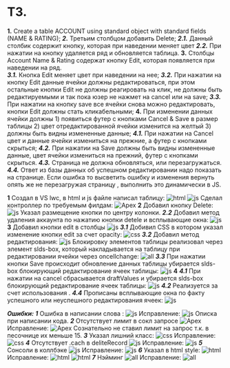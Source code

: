  # ТЗ. 
**1.**	Create a table ACCOUNT using standard object with standard fields (NAME & RATING); 
***2.***	Третьим столбцом добавить Delete; 
***2.1.***	Данный столбик содержит кнопку, которая при наведении меняет цвет 
***2.2.***	При нажатии на кнопку удаляется ряд и обновляется таблица. 
**3.**	Столбцы Account Name & Rating содержат кнопку Edit, которая появляется при наведении на ряд.  
***3.1.***	Кнопка Edit меняет цвет при наведении на нее; 
***3.2.***	При нажатии на кнопку Edit данные ячейки должны редактироваться, при этом остальные кнопки Edit не должны реагировать на клик, не должны быть редактируемыми и так пока юзер не нажмет на cancel или на save;
***3.3.***	При нажатии на кнопку save все ячейки снова можно редактировать, кнопки Edit должны стать кликабельными;
**4.**	При изменении данных ячейки должны 1) появиться футер с кнопками Cancel & Save в размер таблицы 2) цвет отредактированной ячейки изменится на желтый 3) должны быть видны измененные данные;
***4.1.***	При нажатии на Cancel цвет и данные ячейки измениться на прежние, а футер с кнопками скрыться;
***4.2.***	При нажатии на Save должны быть видны измененные данные, цвет ячейки измениться на прежний, футер с кнопками скрыться.
***4.3.***	Страница не должна обновляться, или перезагружаться.
***4.4.***	Ответ из базы данных об успешном редактировании надо показать на странице. Если ошибка то высветить ошибку и изменения вернуть опять же не перезагружая страницу , выполнить это динамически в JS.

**1** Создал в VS lwc, в html и js файле написал таблицу:
![html](https://github.com/aap-m/TI_task_4/blob/main/1.png)
![js](https://github.com/aap-m/TI_task_4/blob/main/2.png)
Сделал контроллер по требуемым филдам:
![Apex](https://github.com/aap-m/TI_task_4/blob/main/3.png)
**2** Добавил кнопку Delete:
![js](https://github.com/aap-m/TI_task_4/blob/main/4.png)
Указал размещение кнопки по центру колонки.
***2.2*** Добавил метод удаления аккаунта по нажатию кнопки detele и всплывающие окна:
![js](https://github.com/aap-m/TI_task_4/blob/main/5.png)
**3** Добавил кнопки edit в столбцы
![js](https://github.com/aap-m/TI_task_4/blob/main/6.png)
***3.1*** Добивил СSS в котором указал изменение кнопки edit за счет opacity:
![css](https://github.com/aap-m/TI_task_4/blob/main/7.png)
***3.2*** Добавил метод редактирования:
![js](https://github.com/aap-m/TI_task_4/blob/main/8.png)
Блокировку элементов таблицы реализовал через элемент slds-box, который накладывается на таблицу при редактировании ячейки через oncellchange:
![all](https://github.com/aap-m/TI_task_4/blob/main/9.png) 
***3.3*** При нажатии кнопки Save происходит обновление данных таблицы убирается slds-box блокирующий редактирование ячеек таблицы:
![js](https://github.com/aap-m/TI_task_4/blob/main/10.png)
**4** ***4.1*** При нажатии на cancel сбрасывается draftValues и убирается slds-box блокирующий редактирование ячеек таблицы:
![js](https://github.com/aap-m/TI_task_4/blob/main/11.png)
***4.2*** Реализуется за счет использования <lightning-datatable>.
***4.4*** Прописаны всплывающие окна по факту успешного или неуспешного редактирования ячеек:
![js](https://github.com/aap-m/TI_task_4/blob/main/12.png)


***Ошибки:***
***1*** Ошибка в написании слова :
![js](https://github.com/aap-m/TI_task_4/blob/main/13.png)
Исправление:
![js](https://github.com/aap-m/TI_task_4/blob/main/14.png)
Описка при написании кода.
***2*** Отсутствует лимит в сокл запросе
![Apex](https://github.com/aap-m/TI_task_4/blob/main/15.png)
Исправление:
![Apex](https://github.com/aap-m/TI_task_4/blob/main/16.png)
Сознательно не ставил лимит на запрос т.к. в песочнице их меньше 15.
***3***	Указал лишний класс:
![css](https://github.com/aap-m/TI_task_4/blob/main/17.png)
Исправление:
![css](https://github.com/aap-m/TI_task_4/blob/main/18.png)
***4***	Отсутствует .cach  в deliteRecord
![js](https://github.com/aap-m/TI_task_4/blob/main/19.png)
Исправление:
![js](https://github.com/aap-m/TI_task_4/blob/main/20.png)
***5***	Сонсоли в коллбэке
![js](https://github.com/aap-m/TI_task_4/blob/main/21.png)
Исправление:
![js](https://github.com/aap-m/TI_task_4/blob/main/22.png)
***6*** Указал в html style:
![html](https://github.com/aap-m/TI_task_4/blob/main/23.png)
Исправление:
![html](https://github.com/aap-m/TI_task_4/blob/main/24.png)
![html](https://github.com/aap-m/TI_task_4/blob/main/25.png)
***7***	Нэйминг
![all](https://github.com/aap-m/TI_task_4/blob/main/26.png)
Исправление:
![all](https://github.com/aap-m/TI_task_4/blob/main/27.png)
